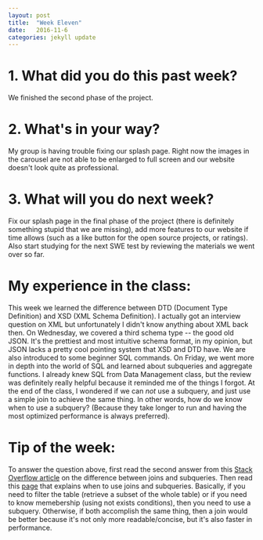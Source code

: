 ```yaml
---
layout: post
title:  "Week Eleven"
date:   2016-11-6
categories: jekyll update
---
```


# 1. What did you do this past week?
We finished the second phase of the project.

# 2. What's in your way?
My group is having trouble fixing our splash page. Right now the images in the carousel are not able to be enlarged to full screen and our website doesn't look quite as professional. 

# 3. What will you do next week?
Fix our splash page in the final phase of the project (there is definitely something stupid that we are missing), add more features to our website if time allows (such as a like button for the open source projects, or ratings). Also start studying for the next SWE test by reviewing the materials we went over so far.

# My experience in the class:
This week we learned the difference between DTD (Document Type Definition) and XSD (XML Schema Definition). I actually got an interview question on XML but unfortunately I didn't know anything about XML back then. On Wednesday, we covered a third schema type -- the good old JSON. It's the prettiest and most intuitive schema format, in my opinion, but JSON lacks a pretty cool pointing system that XSD and DTD have. We are also introduced to some beginner SQL commands. On Friday, we went more in depth into the world of SQL and learned about subqueries and aggregate functions. I already knew SQL from Data Management class, but the review was definitely really helpful because it reminded me of the things I forgot. At the end of the class, I wondered if we can *not* use a subquery, and just use a simple join to achieve the same thing. In other words, how do we know when to use a subquery? (Because they take longer to run and having the most optimized performance is always preferred).

# Tip of the week:
To answer the question above, first read the second answer from this [Stack Overflow article](http://stackoverflow.com/questions/2577174/join-vs-sub-query) on the difference between joins and subqueries. Then read this [page](http://support.sas.com/documentation/cdl/en/sqlproc/69049/HTML/default/viewer.htm#n1dvk6nw2jgit3n1wp3xf9q3fkvv.htm) that explains when to use joins and subqueries. Basically, if you need to filter the table (retrieve a subset of the whole table) or if you need to know memebership (using not exists conditions), then you need to use a subquery. Otherwise, if both accomplish the same thing, then a join would be better because it's not only more readable/concise, but it's also faster in performance.